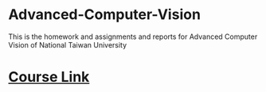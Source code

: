 # Advanced-Computer-Vision
 This is the homework and assignments and reports for Advanced Computer Vision of National Taiwan University
 # [Course Link](http://cv2.csie.ntu.edu.tw/CV2/)
